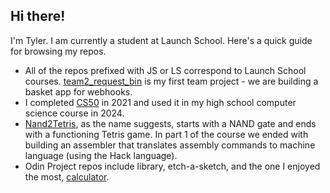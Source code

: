 ## Hi there!

I'm Tyler. I am currently a student at Launch School. Here's a quick guide for browsing my repos. 

- All of the repos prefixed with JS or LS correspond to Launch School courses. [team2_request_bin](https://github.com/tylermcgraw/team2_request_bin) is my first team project - we are building a basket app for webhooks.
- I completed [CS50](https://github.com/me50/tylermcgraw/branches/yours
) in 2021 and used it in my high school computer science course in 2024.
- [Nand2Tetris](https://github.com/tylermcgraw/Nand2Tetris), as the name suggests, starts with a NAND gate and ends with a functioning Tetris game. In part 1 of the course we ended with building an assembler that translates assembly commands to machine language (using the Hack language).
- Odin Project repos include library, etch-a-sketch, and the one I enjoyed the most, [calculator](https://github.com/tylermcgraw/calculator).
